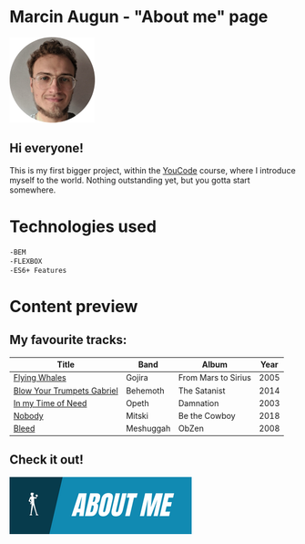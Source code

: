 # Marcin Augun - "About me" page

![Marcin](images/marcin.png "That's me")

## Hi everyone!

This is my first bigger project, within the [YouCode](https://youcode.pl/zostawiam-maila/) course, where I introduce myself to the world. Nothing outstanding yet, but you gotta start somewhere.

# Technologies used

    -BEM
    -FLEXBOX
    -ES6+ Features

# Content preview

## My favourite tracks:

| Title                                                                     | Band      | Album               | Year |
| ------------------------------------------------------------------------- | --------- | ------------------- | ---- |
| [Flying Whales](https://www.youtube.com/watch?v=_-XaaTqOICU)              | Gojira    | From Mars to Sirius | 2005 |
| [Blow Your Trumpets Gabriel](https://www.youtube.com/watch?v=Czx-OIyrQwQ) | Behemoth  | The Satanist        | 2014 |
| [In my Time of Need](https://www.youtube.com/watch?v=razzBeBLDG4)         | Opeth     | Damnation           | 2003 |
| [Nobody](https://www.youtube.com/watch?v=qooWnw5rEcI)                     | Mitski    | Be the Cowboy       | 2018 |
| [Bleed](https://www.youtube.com/watch?v=qc98u-eGzlc)                      | Meshuggah | ObZen               | 2008 |

## Check it out!

[![N|Solid](images/readmeIcon.png)](https://marcin10lw.github.io/homepage/)
